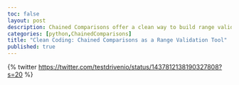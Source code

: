 ```yaml
---
toc: false
layout: post
description: Chained Comparisons offer a clean way to build range validators.
categories: [python,ChainedComparisons]
title: "Clean Coding: Chained Comparisons as a Range Validation Tool"
published: true
---
```

{% twitter https://twitter.com/testdrivenio/status/1437812138190327808?s=20 %}